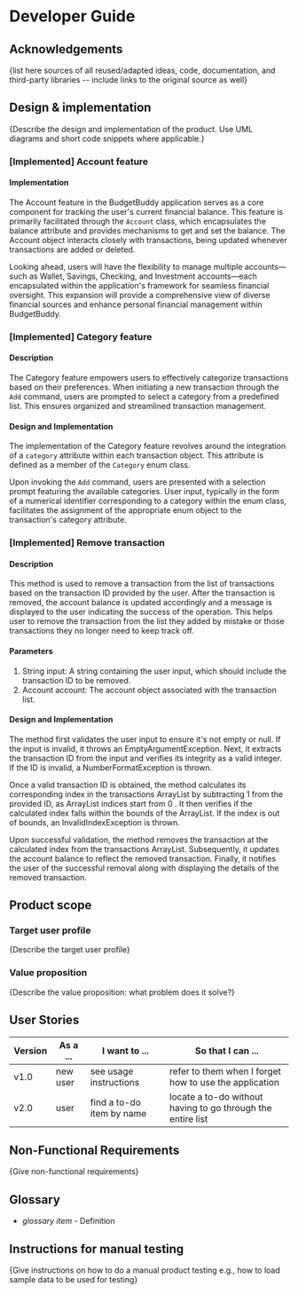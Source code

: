 # Developer Guide

## Acknowledgements

{list here sources of all reused/adapted ideas, code, documentation, and third-party libraries -- include links to the original source as well}

## Design & implementation

{Describe the design and implementation of the product. Use UML diagrams and short code snippets where applicable.}

### [Implemented] Account feature
#### Implementation
The Account feature in the BudgetBuddy application serves as a core component for tracking the user's current financial 
balance. This feature is primarily facilitated through the `Account` class, which encapsulates the balance attribute and
provides mechanisms to get and set the balance. The Account object interacts closely with transactions, being updated 
whenever transactions are added or deleted.

Looking ahead, users will have the flexibility to manage multiple accounts—such as Wallet, Savings, Checking, and 
Investment accounts—each encapsulated within the application's framework for seamless financial oversight. This 
expansion will provide a comprehensive view of diverse financial sources and enhance personal financial management 
within BudgetBuddy.


### [Implemented] Category feature

#### Description

The Category feature empowers users to effectively categorize transactions based on their preferences. When initiating a
new transaction through the `Add` command, users are prompted to select a category from a predefined list. This ensures
organized and streamlined transaction management.

#### Design and Implementation

The implementation of the Category feature revolves around the integration of a `category` attribute within each
transaction object. This attribute is defined as a member of the `Category` enum class.

Upon invoking the `Add` command, users are presented with a selection prompt featuring the available categories. User
input, typically in the form of a numerical identifier corresponding to a category within the enum class, facilitates
the assignment of the appropriate enum object to the transaction's category attribute.


### [Implemented] Remove transaction
#### Description
This method is used to remove a transaction from the list of transactions based on the transaction ID provided
by the user. After the transaction is removed, the account balance is updated accordingly and a message is 
displayed to the user indicating the success of the operation. This helps user to remove the transaction 
from the list they added by mistake or those transactions they no longer need to keep track off.

#### Parameters
1. String input: A string containing the user input, which should include the transaction ID to be removed.
2. Account account: The account object associated with the transaction list.

#### Design and Implementation
The method first validates the user input to ensure it's not empty or null. If the input is invalid, it throws
an EmptyArgumentException. Next, it extracts the transaction ID from the input and verifies its integrity as a
valid integer. If the ID is invalid, a NumberFormatException is thrown.

Once a valid transaction ID is obtained, the method calculates its corresponding index in the transactions 
ArrayList by subtracting 1 from the provided ID, as ArrayList indices start from 0 . It then verifies
if the calculated index falls within the bounds of the ArrayList. If the index is out of bounds, an 
InvalidIndexException is thrown.

Upon successful validation, the method removes the transaction at the calculated index from the transactions
ArrayList. Subsequently, it updates the account balance to reflect the removed transaction. Finally, it 
notifies the user of the successful removal along with displaying the details of the removed transaction.


## Product scope
### Target user profile

{Describe the target user profile}

### Value proposition

{Describe the value proposition: what problem does it solve?}

## User Stories

|Version| As a ... | I want to ... | So that I can ...|
|--------|----------|---------------|------------------|
|v1.0|new user|see usage instructions|refer to them when I forget how to use the application|
|v2.0|user|find a to-do item by name|locate a to-do without having to go through the entire list|

## Non-Functional Requirements

{Give non-functional requirements}

## Glossary

* *glossary item* - Definition

## Instructions for manual testing

{Give instructions on how to do a manual product testing e.g., how to load sample data to be used for testing}

